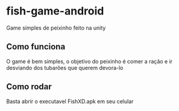 # fish-game-android

Game simples de peixinho feito na unity

## Como funciona

O game é bem simples, o objetivo do peixinho é comer a ração e ir desviando dos tubarões que querem devora-lo

## Como rodar

Basta abrir o executavel FishXD.apk em seu celular
